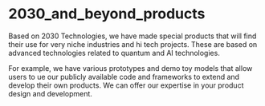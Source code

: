 # 2030_and_beyond_products
Based on 2030 Technologies, we have made special products that will find their use for very niche industries and hi tech projects. These are based on advanced technologies  related to quantum and AI technologies.

For example, we have various prototypes and demo toy models that allow users to ue our publicly available code and frameworks to extend and develop their own products. We can offer our expertise in your product design and development.
